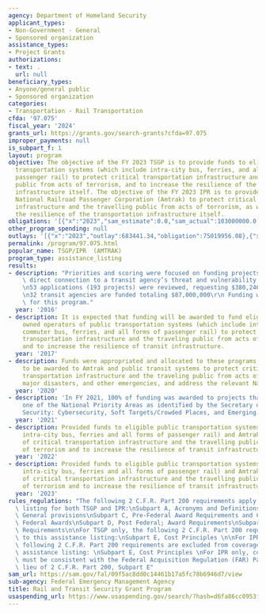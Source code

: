 ```yaml
---
agency: Department of Homeland Security
applicant_types:
- Non-Government - General
- Sponsored organization
assistance_types:
- Project Grants
authorizations:
- text: .
  url: null
beneficiary_types:
- Anyone/general public
- Sponsored organization
categories:
- Transportation - Rail Transportation
cfda: '97.075'
fiscal_year: '2024'
grants_url: https://grants.gov/search-grants?cfda=97.075
improper_payments: null
is_subpart_f: 1
layout: program
objective: The objective of the FY 2023 TSGP is to provide funds to eligible public
  transportation systems (which include intra-city bus, ferries, and all forms of
  passenger rail) to protect critical transportation infrastructure and the travelling
  public from acts of terrorism, and to increase the resilience of the transportation
  infrastructure itself. The objective of the FY 2023 IPR is to provide funds to the
  National Railroad Passenger Corporation (Amtrak) to protect critical transportation
  infrastructure and the travelling public from acts of terrorism, as well as to increase
  the resilience of the transportation infrastructure itself.
obligations: '[{"x":"2023","sam_estimate":0.0,"sam_actual":103000000.0,"usa_spending_actual":74910637.68},{"x":"2024","sam_estimate":0.0,"sam_actual":100000000.0,"usa_spending_actual":75908654.63},{"x":"2025","sam_estimate":0.0,"sam_actual":0.0,"usa_spending_actual":0.0}]'
other_program_spending: null
outlays: '[{"x":"2023","outlay":683441.34,"obligation":75019956.08},{"x":"2024","outlay":0.0,"obligation":92700000.0},{"x":"2025","outlay":0.0,"obligation":0.0}]'
permalink: /program/97.075.html
popular_name: TSGP/IPR  (AMTRAK)
program_type: assistance_listing
results:
- description: "Priorities and scoring were focused on funding projects that had a\
    \ direct connection to a transit agency’s threat and vulnerability assessments.\r\
    \n53 applications (193 projects) were reviewed, requesting $380,246,307 in funding.\r\
    \n32 transit agencies are funded totaling $87,000,000\r\n Funding was awarded\
    \ for this program."
  year: '2016'
- description: It is expected that funding will be awarded to fund eligible publicly
    owned operators of public transportation systems (which include intra-city bus,
    commuter bus, ferries, and all forms of passenger rail) to protect critical surface
    transportation infrastructure and the traveling public from acts of terrorism
    and to increase the resilience of transit infrastructure.
  year: '2017'
- description: Funds were appropriated and allocated to these programs, and are expected
    to be awarded to Amtrak and public transit systems to protect critical surface
    transportation infrastructure and the traveling public from acts of terrorism,
    major disasters, and other emergencies, and address the relevant National Priorities.
  year: '2020'
- description: 'In FY 2021, 100% of funding was awarded to projects that aligned with
    one of the National Priority Areas as identified by the Secretary of Homeland
    Security: Cybersecurity, Soft Targets/Crowded Places, and Emerging Threats.'
  year: '2021'
- description: Provided funds to eligible public transportation systems (which included
    intra-city bus, ferries and all forms of passenger rail) and Amtrak for the protection
    of critical transportation infrastructure and the travelling public from acts
    of terrorism and to increase the resilience of transit infrastructure.
  year: '2022'
- description: Provided funds to eligible public transportation systems (which included
    intra-city bus, ferries and all forms of passenger rail) and Amtrak for the protection
    of critical transportation infrastructure and the travelling public from acts
    of terrorism and to increase the resilience of transit infrastructure.
  year: '2023'
rules_regulations: "The following 2 C.F.R. Part 200 requirements apply to this assistance\
  \ listing for both TSGP and IPR:\nSubpart A, Acronyms and Definitions\nSubpart B,\
  \ General provisions\nSubpart C, Pre-Federal Award Requirements and Contents of\
  \ Federal Awards\nSubpart D, Post Federal; Award Requirements\nSubpart F, Audit\
  \ Requirements\n\nFor TSGP only, the following 2 C.F.R. Part 200 requirements apply\
  \ to this assistance listing:\nSubpart E, Cost Principles \n\nFor IPR only, the\
  \ following 2 C.F.R. Part 200 requirements are excluded from coverage under this\
  \ assistance listing: \nSubpart E, Cost Principles \nFor IPR only, costs charged\
  \ must be consistent with the Federal Acquisition Regulation (FAR) Part 31.2 in\
  \ lieu of 2 C.F.R. Part 200, Subpart E"
sam_url: https://sam.gov/fal/09f5ac8dd0c14461b17a5fc78b6946d7/view
sub-agency: Federal Emergency Management Agency
title: Rail and Transit Security Grant Program
usaspending_url: https://www.usaspending.gov/search/?hash=d6fa86cc0953f8fb7f469fb508bfb162
---
```

